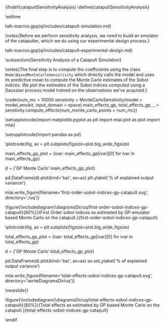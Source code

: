\ifndef{catapultSensitivityAnalysis}
\define{catapultSensitivityAnalysis}


\editme


talk-macros.gpp}q/includes/catapult-simulation.md}

\notes{Before we perform sensitivity analysis, we need to build an emulator of the catapulter, which we do using our experimental design process.}

talk-macros.gpp}q/includes/catapult-experimental-design.md}

\subsection{Sensitivity Analysis of a Catapult Simulation}

\notes{The final step is to compute the coefficients using the class `ModelBasedMonteCarloSensitivity` which directly calls the model and uses its predictive mean to compute the Monte Carlo estimates of the Sobol indices. We plot the estimates of the Sobol indices computed using a Gaussian process model trained on the observations we've acquired.}

\code{num_mc = 10000
senstivity = MonteCarloSensitivity(model = model_emukit, input_domain = space)
main_effects_gp, total_effects_gp, _ = senstivity.compute_effects(num_monte_carlo_points = num_mc)}

\setupplotcode{import matplotlib.pyplot as plt
import mlai.plot as plot
import mlai}

\setupplotcode{import pandas as pd}

\plotcode{fig, ax = plt.subplots(figsize=plot.big_wide_figsize)

main_effects_gp_plot = {ivar: main_effects_gp[ivar][0] for ivar in main_effects_gp}

d = {'GP Monte Carlo':main_effects_gp_plot}

pd.DataFrame(d).plot(kind='bar', ax=ax)
plt.ylabel('% of explained output variance')

mlai.write_figure(filename='first-order-sobol-indices-gp-catapult.svg', directory='./uq')}


\figure{\includediagram{\diagramsDir/uq/first-order-sobol-indices-gp-catapult}{80%}}{First Order sobol indices as estimated by GP-emulator based Monte Carlo on the catapult.}{first-order-sobol-indices-gp-catapult}

\plotcode{fig, ax = plt.subplots(figsize=plot.big_wide_figsize)

total_effects_gp_plot = {ivar: total_effects_gp[ivar][0] for ivar in total_effects_gp}

d = {'GP Monte Carlo':total_effects_gp_plot}

pd.DataFrame(d).plot(kind='bar', ax=ax)
ax.set_ylabel('% of explained output variance')

mlai.write_figure(filename='total-effects-sobol-indices-gp-catapult.svg', directory='\writeDiagramsDir/uq')}

\newslide{}

\figure{\includediagram{\diagramsDir/uq/total-effects-sobol-indices-gp-catapult}{80%}}{Total effects as estimated by GP based Monte Carlo on the catapult.}{total-effects-sobol-indices-gp-catapult}


\endif
